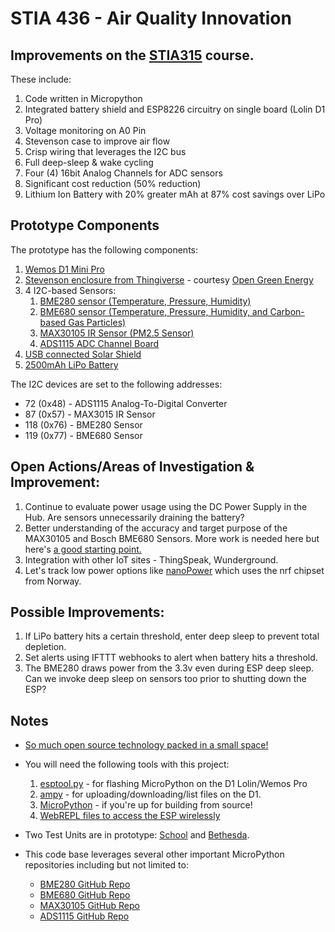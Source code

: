 # STIA 436 - Air Quality Innovation

## Improvements on the [STIA315](https://github.com/colinmccormick/Georgetown_STIA315_AQ_monitor) course.   

These include:

1. Code written in Micropython
1. Integrated battery shield and ESP8226 circuitry on single board (Lolin D1 Pro)
1. Voltage monitoring on A0 Pin
1. Stevenson case to improve air flow
1. Crisp wiring that leverages the I2C bus
1. Full deep-sleep & wake cycling
1. Four (4) 16bit Analog Channels for ADC sensors
1. Significant cost reduction (50% reduction)
1. Lithium Ion Battery with 20% greater mAh at 87% cost savings over LiPo

## Prototype Components

The prototype has the following components:

1. [Wemos D1 Mini Pro](***)
1. [Stevenson enclosure from Thingiverse](http://www.thingiverse.com/thing:2282869) - courtesy [Open Green Energy](https://www.opengreenenergy.com/)
1. 4 I2C-based Sensors:
	1. [BME280 sensor (Temperature, Pressure, Humidity)](https://tinyurl.com/yafl3h9x)
	1. [BME680 sensor (Temperature, Pressure, Humidity, and Carbon-based Gas Particles)](https://www.bosch-sensortec.com/bst/products/all_products/bme680)
	1. [MAX30105 IR Sensor (PM2.5 Sensor)](https://www.maximintegrated.com/en/products/sensors/MAX30105.html)
	1. [ADS1115 ADC Channel Board](https://www.adafruit.com/product/1085)
1. [USB connected Solar Shield](https://tinyurl.com/yad7xpcu)
1. [2500mAh LiPo Battery](https://www.adafruit.com/product/328)

The I2C devices are set to the following addresses:

* 72 (0x48) - ADS1115 Analog-To-Digital Converter
* 87 (0x57) - MAX3015 IR Sensor
* 118 (0x76) - BME280 Sensor
* 119 (0x77) - BME680 Sensor

## Open Actions/Areas of Investigation & Improvement:

1. Continue to evaluate power usage using the DC Power Supply in the Hub. Are sensors unnecessarily draining the battery?   
1. Better understanding of the accuracy and target purpose of the MAX30105 and Bosch BME680 Sensors.  More work is needed here but here's [a good starting point.](https://hackaday.io/project/18518-iteration-8/log/55721-a-first-attempt-at-figuring-out-the-max30105-air-particle-sensor)
1. Integration with other IoT sites - ThingSpeak, Wunderground.
1. Let's track low power options like [nanoPower](http://nanopower.no/#p) which uses the nrf chipset from Norway.

## Possible Improvements:

1. If LiPo battery hits a certain threshold, enter deep sleep to prevent total depletion.
1. Set alerts using IFTTT webhooks to alert when battery hits a threshold.
1. The BME280 draws power from the 3.3v even during ESP deep sleep. Can we invoke deep sleep on sensors too prior to shutting down the ESP?

## Notes

* [So much open source technology packed in a small space!](./D1-STIA436.jpg)

* You will need the following tools with this project:

	1. [esptool.py](https://github.com/espressif/esptool) - for flashing MicroPython on the D1 Lolin/Wemos Pro
	1. [ampy](https://github.com/pycampers/ampy) - for uploading/downloading/list files on the D1.
	1. [MicroPython](https://github.com/micropython) - if you're up for building from source!
	1. [WebREPL files to access the ESP wirelessly](https://github.com/micropython/webrepl)

* Two Test Units are in prototype: [School](https://io.adafruit.com/fpgirard/dashboards/school) and [Bethesda]().

* This code base leverages several other important MicroPython repositories including but not limited to:
	* [BME280 GitHub Repo](https://github.com/catdog2/mpy_bme280_esp8266)
	* [BME680 GitHub Repo]()
	* [MAX30105 GitHub Repo]()
	* [ADS1115 GitHub Repo](https://github.com/adafruit/micropython-adafruit-ads1015)

